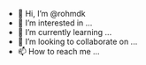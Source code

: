 - 👋 Hi, I’m @rohmdk
- 👀 I’m interested in ...
- 🌱 I’m currently learning ...
- 💞️ I’m looking to collaborate on ...
- 📫 How to reach me ...

<!---
rohmdk/rohmdk is a ✨ special ✨ repository because its `README.md` (this file) appears on your GitHub profile.
You can click the Preview link to take a look at your changes.
--->
